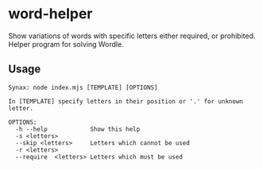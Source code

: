 # word-helper

Show variations of words with specific letters either required, or prohibited.
Helper program for solving Wordle.

## Usage

```
Synax: node index.mjs [TEMPLATE] [OPTIONS]

In [TEMPLATE] specify letters in their position or '.' for unknown letter.

OPTIONS:
  -h --help            Show this help
  -s <letters>
  --skip <letters>     Letters which cannot be used
  -r <letters>
  --require  <letters> Letters which must be used
 ```
